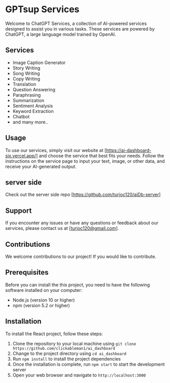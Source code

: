 # GPTsup Services

Welcome to ChatGPT Services, a collection of AI-powered services designed to assist you in various tasks. These services are powered by ChatGPT, a large language model trained by OpenAI.

## Services

- Image Caption Generator
- Story Writing
- Song Writing
- Copy Writing
- Translation
- Question Answering
- Paraphrasing
- Summarization
- Sentiment Analysis
- Keyword Extraction
- Chatbot
- and many more..

## Usage

To use our services, simply visit our website at [https://ai-dashboard-six.vercel.app/] and choose the service that best fits your needs. Follow the instructions on the service page to input your text, image, or other data, and receive your AI-generated output.

## server side

Check out the server side repo [https://github.com/turjoc120/aiDb-server]

## Support

If you encounter any issues or have any questions or feedback about our services, please contact us at [turjoc120@gmail.com].

## Contributions

We welcome contributions to our project! If you would like to contribute.

## Prerequisites

Before you can install the this project, you need to have the following software installed on your computer:

- Node.js (version 10 or higher)
- npm (version 5.2 or higher)

## Installation

To install the React project, follow these steps:

1. Clone the repository to your local machine using `git clone https://github.com/clickableman1/ai_dashboard`
2. Change to the project directory using `cd ai_dashboard`
3. Run `npm install` to install the project dependencies
4. Once the installation is complete, run `npm start` to start the development server
5. Open your web browser and navigate to `http://localhost:3000`


